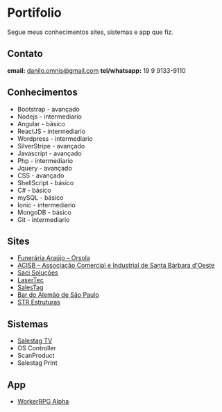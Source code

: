 # Portifolio

Segue meus conhecimentos sites, sistemas e app que fiz.

## Contato
**email:** danilo.omnis@gmail.com
**tel/whatsapp:** 19 9 9133-9110

## Conhecimentos
- Bootstrap - avançado
- Nodejs - intermediario
- Angular - básico
- ReactJS - intermediario
- Wordpress - intermediario
- SilverStripe - avançado
- Javascript - avançado
- Php - intermediario
- Jquery - avançado
- CSS - avançado
- ShellScript - básico
- C# - básico
- mySQL - básico
- Ionic - intermediario
- MongoDB - básico
- Git - intermediario

## Sites
- [Funerária Araújo – Orsola](https://www.orsola.com.br/)
- [ACISB – Associação Comercial e Industrial de Santa Bárbara d'Oeste](https://www.acisbsbo.com.br/)
- [Saci Soluções](https://www.sacisolucoes.com.br/)
- [LaserTec](https://www.lasertec.ind.br/)
- [SalesTag](https://salestag.com.br/)
- [Bar do Alemão de São Paulo](https://www.bardoalemaosp.com.br/)
- [STR Estruturas](https://www.strestruturas.com.br/)

## Sistemas
- [Salestag TV](https://salestag.com.br/produtos/salestag-tv/)
- OS Controller
- ScanProduct
- Salestag Print

## App
- [WorkerRPG Alpha](https://play.google.com/store/apps/details?id=greed.workerrpg)